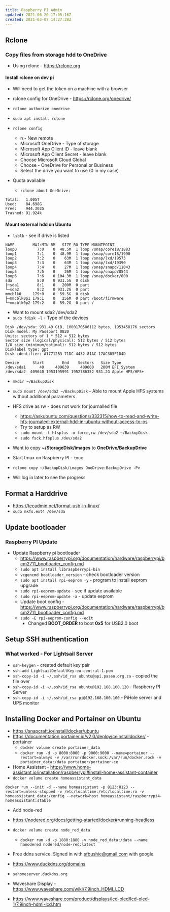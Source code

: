 ```yaml
---
title: Raspberry PI Admin
updated: 2021-06-20 17:05:16Z
created: 2021-03-07 14:27:28Z
---
```


## Rclone
### Copy files from storage hdd to OneDrive
* Using rclone - https://rclone.org
#### Install rclone on dev pi
* Will need to get the token on a machine with a browser
* rclone config for OneDrive - https://rclone.org/onedrive/
* `rclone authorize onedrive`
* `sudo apt install rclone`
* `rclone config`
	* n - New remote
	*  Microsoft OneDrive - Type of storage
	* Microsoft App Client ID - leave blank
	* Microsoft App Client Secret - leave blank
	* Choose Microsoft Cloud Global
	* Choose - OneDrive for Personal or Business
	* Select the drive you want to use (0 in my case)

* Quota available
	* `rclone about OneDrive: `
```
Total:   1.005T
Used:    84.698G
Free:    944.302G
Trashed: 91.924k
```

#### Mount external hdd on Ubuntu
* `lsblk` - see if drive is listed
```
NAME        MAJ:MIN RM   SIZE RO TYPE MOUNTPOINT
loop0         7:0    0  48.5M  1 loop /snap/core18/1883
loop1         7:1    0  48.9M  1 loop /snap/core18/1990
loop2         7:2    0    63M  1 loop /snap/lxd/19573
loop3         7:3    0    63M  1 loop /snap/lxd/19390
loop4         7:4    0    27M  1 loop /snap/snapd/11043
loop5         7:5    0    26M  1 loop /snap/snapd/8543
loop6         7:6    0 104.3M  1 loop /snap/docker/800
sda           8:0    0 931.5G  0 disk
├─sda1        8:1    0   200M  0 part
└─sda2        8:2    0 931.2G  0 part
mmcblk0     179:0    0  59.5G  0 disk
├─mmcblk0p1 179:1    0   256M  0 part /boot/firmware
└─mmcblk0p2 179:2    0  59.2G  0 part /
```

* Want to mount sda2 /dev/sda2
* `sudo fdisk -l` - Type of the devices
```
Disk /dev/sda: 931.49 GiB, 1000170586112 bytes, 1953458176 sectors
Disk model: My Passport 0820
Units: sectors of 1 * 512 = 512 bytes
Sector size (logical/physical): 512 bytes / 512 bytes
I/O size (minimum/optimal): 512 bytes / 512 bytes
Disklabel type: gpt
Disk identifier: A17712B3-71DC-4432-81AC-17AC305F1D4D

Device      Start        End    Sectors   Size Type
/dev/sda1      40     409639     409600   200M EFI System
/dev/sda2  409640 1953195991 1952786352 931.2G Apple HFS/HFS+
```

* `mkdir ~/BackupDisk`
* `sudo mount /dev/sda2 ~/BackupDisk` - Able to mount Apple HFS systems without additional parameters

* HFS drive as rw - does not work for journalled file
	* https://askubuntu.com/questions/332315/how-to-read-and-write-hfs-journaled-external-hdd-in-ubuntu-without-access-to-os
	* Try to setup as RW
	* `sudo mount -t hfsplus -o force,rw /dev/sda2 ~/BackupDisk`
	* `sudo fsck.hfsplus /dev/sda2`

* Want to copy **~/StorageDisk/images** to **OneDrive/BackupDrive**
* Start tmux on Raspberry PI - `tmux`
* `rclone copy ~/BackupDisk/images OneDrive:BackupDrive -Pv`
* Will log in later to see the progress
## Format a Harddrive
* https://tecadmin.net/format-usb-in-linux/
* `sudo mkfs.ext4 /dev/sda`
## Update bootloader
### Raspberry PI Update
* Update Raspberry pi bootloader
	* https://www.raspberrypi.org/documentation/hardware/raspberrypi/bcm2711_bootloader_config.md
	* `sudo apt install libraspberrypi-bin`
	* `vcgencmd bootloader_version` - check bootloader version
	* `sudo apt install rpi-eeprom -y` - program to install eeprom upgrade
	* `sudo rpi-eeprom-update` - see if update available
	* `sudo rpi-eeprom-update -a` - update eeprom
	* Update boot config - https://www.raspberrypi.org/documentation/hardware/raspberrypi/bcm2711_bootloader_config.md
	* `sudo -E rpi-eeprom-config --edit`
		* Changed **BOOT_ORDER** to boot **0x5** for USB2.0 boot
## Setup SSH authentication
### What worked - For Lightsail Server
* `ssh-keygen` - created default key pair
* `ssh-add LightsailDefaultKey-eu-central-1.pem`
* `ssh-copy-id -i ~/.ssh/id_rsa ubuntu@api.paseo.org.za` - copied the file over
* `ssh-copy-id -i ~/.ssh/id_rsa ubuntu@192.168.100.120` - Raspberry PI Server
* `ssh-copy-id -i ~/.ssh/id_rsa pi@192.168.100.100` - PiHole server and UPS monitor
## Installing Docker and Portainer on Ubuntu
* https://snapcraft.io/install/docker/ubuntu
* https://documentation.portainer.io/v2.0/deploy/ceinstalldocker/ - portainer
	* `docker volume create portainer_data`
	* `docker run -d -p 8000:8000 -p 9000:9000 --name=portainer --restart=always -v /var/run/docker.sock:/var/run/docker.sock -v portainer_data:/data portainer/portainer-ce`
* Home Assistant - https://www.home-assistant.io/installation/raspberrypi#install-home-assistant-container
* `docker volume create homeassistant_data`
```
docker run --init -d --name homeassistant -p 8123:8123 --restart=unless-stopped -v /etc/localtime:/etc/localtime:ro -v homeassistant_data:/config --network=host homeassistant/raspberrypi4-homeassistant:stable
```
* Add node-red
* https://nodered.org/docs/getting-started/docker#running-headless
* `docker volume create node_red_data`
	* `docker run -d -p 1880:1880 -v node_red_data:/data --name hanodered nodered/node-red:latest`

* Free ddns service. Signed in with sfbushie@gmail.com with google
* https://www.duckdns.org/domains
* `sahomeserver.duckdns.org`
* Waveshare Display - https://www.waveshare.com/wiki/7.9inch_HDMI_LCD
* https://www.waveshare.com/product/displays/lcd-oled/lcd-oled-1/7.9inch-hdmi-lcd.htm